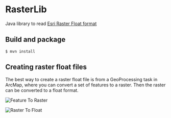 RasterLib
=========

Java library to read [Esri Raster Float format](http://help.arcgis.com/en/arcgisdesktop/10.0/help/index.html#//001200000006000000)

## Build and package

    $ mvn install

## Creating raster float files

The best way to create a raster float file is from a GeoProcessing task in ArcMap, where you can convert a set of features to a raster.
Then the raster can be converted to a float format.

![Feature To Raster](https://dl.dropboxusercontent.com/u/2193160/FeatureToRaster.png)

![Raster To Float](https://dl.dropboxusercontent.com/u/2193160/RasterToFloat.png)
